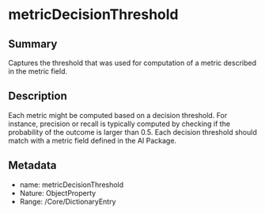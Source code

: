 <!-- Automatically generated by spec-parser v2.0.0 on 2023-12-27T15:02:03.969017+00:00 -->
<!-- SPDX-License-Identifier: Community-Spec-1.0 -->

# metricDecisionThreshold

## Summary

Captures the threshold that was used for computation of a metric described in the metric field.


## Description

Each metric might be computed based on a decision threshold. 
For instance, precision or recall is typically computed by checking
if the probability of the outcome is larger than 0.5.
Each decision threshold should match with a metric field defined in the AI Package.


## Metadata

- name: metricDecisionThreshold
- Nature: ObjectProperty
- Range: /Core/DictionaryEntry




